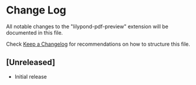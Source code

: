 # Change Log

All notable changes to the "lilypond-pdf-preview" extension will be documented in this file.

Check [Keep a Changelog](http://keepachangelog.com/) for recommendations on how to structure this file.

## [Unreleased]

- Initial release